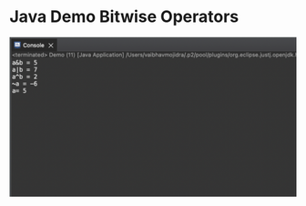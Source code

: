# Java Demo Bitwise Operators


[![Vaibhav Mojidra - output.png](https://raw.githubusercontent.com/VaibhavMojidra/Java---Demo-Bitwise-Operators/master/output/output.png "Vaibhav Mojidra")](https://vaibhavmojidra.github.io/site/)